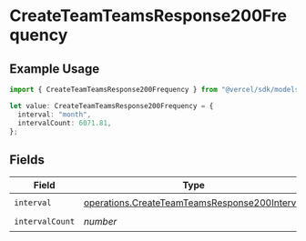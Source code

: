 # CreateTeamTeamsResponse200Frequency

## Example Usage

```typescript
import { CreateTeamTeamsResponse200Frequency } from "@vercel/sdk/models/operations/createteam.js";

let value: CreateTeamTeamsResponse200Frequency = {
  interval: "month",
  intervalCount: 6071.81,
};
```

## Fields

| Field                                                                                                          | Type                                                                                                           | Required                                                                                                       | Description                                                                                                    |
| -------------------------------------------------------------------------------------------------------------- | -------------------------------------------------------------------------------------------------------------- | -------------------------------------------------------------------------------------------------------------- | -------------------------------------------------------------------------------------------------------------- |
| `interval`                                                                                                     | [operations.CreateTeamTeamsResponse200Interval](../../models/operations/createteamteamsresponse200interval.md) | :heavy_check_mark:                                                                                             | N/A                                                                                                            |
| `intervalCount`                                                                                                | *number*                                                                                                       | :heavy_check_mark:                                                                                             | N/A                                                                                                            |